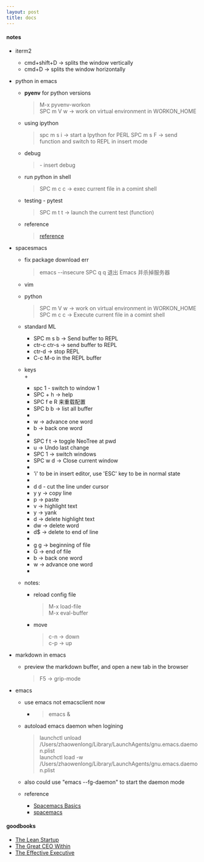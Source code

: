 ```yaml
---
layout: post
title: docs
---
```


#### notes 

* iterm2 
  - cmd+shift+D ->  splits the window vertically 
  - cmd+D -> splits the window horizontally


* python in emacs 
    + **pyenv** for python versions  
      > M-x pyvenv-workon  
      > SPC m V w -> work on virtual environment in WORKON_HOME
    

    + using ipython 
      > spc m s i -> start a Ipython for PERL 
      >  SPC m s F -> send function and switch to REPL in insert mode

    + debug  
      > <F5> - insert debug  

    + run python in shell  
      > SPC m c c -> exec current file in a comint shell  

    + testing - pytest
      > SPC m t t -> launch the current test (function)   

    + reference  
      > [reference](https://develop.spacemacs.org/layers/+lang/python/README.html)  


* spacesmacs
  - fix package download err
    > emacs --insecure
    > SPC q q 退出 Emacs 并杀掉服务器

  - vim

  - python
    > SPC m V w -> work on virtual environment in WORKON_HOME  
    > SPC m c c -> Execute current file in a comint shell  

  - standard ML
    + SPC m s b -> Send buffer to REPL
    + ctr-c ctr-s -> send buffer to REPL
    + ctr-d -> stop REPL
    + C-c M-o in the REPL buffer

  - keys  
    + 
    + spc 1 - switch to window 1  
    + SPC + h -> help
    + SPC f e R 来重载配置  
    + SPC b b -> list all buffer  
    + 
    + w -> advance one word	
    + b -> back one word  
    + 
    + SPC f t -> toggle NeoTree at pwd
    + u -> Undo last change
    + SPC 1   -> switch windows
    + SPC w d -> Close current window
    +
    + 'i' to be in insert editor, use 'ESC' key to be in normal state
    + 
    + d d - cut the line under cursor
    + y y -> copy line
    + p -> paste  
    + v -> highlight text  
    + y -> yank 
    + d -> delete highlight text  
    + dw -> delete word  
    + d$ -> delete to end of line  
    + 
    + g g -> beginning of file
    + G   -> end of file  
    + b -> back one word 
    + w -> advance one word 
    + 

  - notes:  
    * reload config file  
      > M-x load-file  
      > M-x eval-buffer  

    * move  
      > c-n -> down  
      > c-p -> up

* markdown in emacs  
  - preview the markdown buffer, and open a new tab in the browser  
    > F5 -> grip-mode  


* emacs
  - use emacs not emacsclient now  
    + > emacs &  


  - autoload emacs daemon when logining
    > launchctl unload /Users/zhaowenlong/Library/LaunchAgents/gnu.emacs.daemon.plist  
    > launchctl load -w /Users/zhaowenlong/Library/LaunchAgents/gnu.emacs.daemon.plist  

  -  also could use "emacs --fg-daemon" to start the daemon mode  




  - reference
    + [Spacemacs Basics](https://search-and-deploy.gitlab.io/cheat-sheets/spacemacs-basics/)
    + [spacemacs](https://wiki.archlinux.org/index.php/Spacemacs#Install_Spacemacs)



#### goodbooks
* [The Lean Startup](https://www.amazon.com/Lean-Startup-Entrepreneurs-Continuous-Innovation/dp/B005MM7HY8/ref=sr_1_1?crid=SVIK2EFUKTBZ&dchild=1&keywords=the+lean+startup&qid=1588064286&sprefix=the+lean+startup%2Caps%2C330&sr=8-1)
* [The Great CEO Within](https://www.goodreads.com/book/show/48691943-the-great-ceo-within)
* [The Effective Executive](https://www.goodreads.com/book/show/48019.The_Effective_Executive?ac=1&from_search=true&qid=76WiM1JVBT&rank=1)
